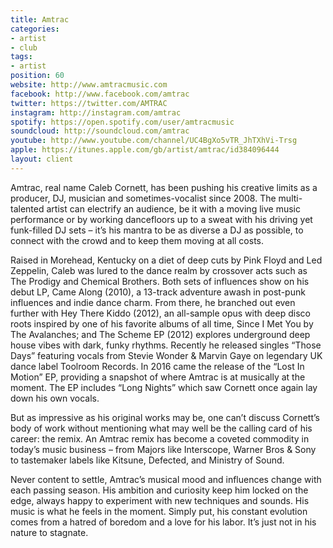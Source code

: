 ```yaml
---
title: Amtrac
categories:
- artist
- club
tags:
- artist
position: 60
website: http://www.amtracmusic.com
facebook: http://www.facebook.com/amtrac
twitter: https://twitter.com/AMTRAC
instagram: http://instagram.com/amtrac
spotify: https://open.spotify.com/user/amtracmusic
soundcloud: http://soundcloud.com/amtrac
youtube: http://www.youtube.com/channel/UC4BgXo5vTR_JhTXhVi-Trsg
apple: https://itunes.apple.com/gb/artist/amtrac/id384096444
layout: client
---
```


Amtrac, real name Caleb Cornett, has been pushing his creative limits as a producer, DJ, musician and sometimes-vocalist since 2008. The multi-talented artist can electrify an audience, be it with a moving live music performance or by working dancefloors up to a sweat with his driving yet funk-filled DJ sets – it’s his mantra to be as diverse a DJ as possible, to connect with the crowd and to keep them moving at all costs.


Raised in Morehead, Kentucky on a diet of deep cuts by Pink Floyd and Led Zeppelin, Caleb was lured to the dance realm by crossover acts such as The Prodigy and Chemical Brothers. Both sets of influences show on his debut LP, Came Along (2010), a 13-track adventure awash in post-punk influences and indie dance charm. From there, he branched out even further with Hey There Kiddo (2012), an all-sample opus with deep disco roots inspired by one of his favorite albums of all time, Since I Met You by The Avalanches; and The Scheme EP (2012) explores underground deep house vibes with dark, funky rhythms. Recently he released singles “Those Days” featuring vocals from Stevie Wonder & Marvin Gaye on legendary UK dance label Toolroom Records. In 2016 came the release of the “Lost In Motion” EP, providing a snapshot of where Amtrac is at musically at the moment. The EP includes “Long Nights” which saw Cornett once again lay down his own vocals.

But as impressive as his original works may be, one can’t discuss Cornett’s body of work without mentioning what may well be the calling card of his career: the remix. An Amtrac remix has become a coveted commodity in today’s music business – from Majors like Interscope, Warner Bros & Sony to tastemaker labels like  Kitsune, Defected, and Ministry of Sound. 

Never content to settle, Amtrac’s musical mood and influences change with each passing season. His ambition and curiosity keep him locked on the edge, always happy to experiment with new techniques and sounds. His music is what he feels in the moment. Simply put, his constant evolution comes from a hatred of boredom and a love for his labor. It’s just not in his nature to stagnate.